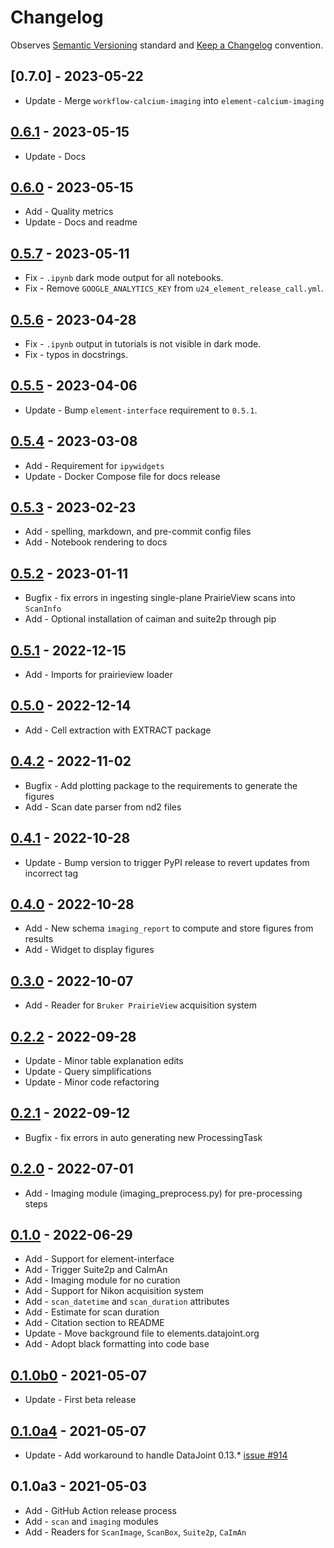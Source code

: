 # Changelog

Observes [Semantic Versioning](https://semver.org/spec/v2.0.0.html) standard and
[Keep a Changelog](https://keepachangelog.com/en/1.0.0/) convention.

## [0.7.0] - 2023-05-22

+ Update - Merge `workflow-calcium-imaging` into `element-calcium-imaging`

## [0.6.1] - 2023-05-15

+ Update - Docs

## [0.6.0] - 2023-05-15

+ Add - Quality metrics
+ Update - Docs and readme

## [0.5.7] - 2023-05-11

+ Fix - `.ipynb` dark mode output for all notebooks.
+ Fix - Remove `GOOGLE_ANALYTICS_KEY` from `u24_element_release_call.yml`.

## [0.5.6] - 2023-04-28

+ Fix - `.ipynb` output in tutorials is not visible in dark mode.
+ Fix - typos in docstrings.

## [0.5.5] - 2023-04-06

+ Update - Bump `element-interface` requirement to `0.5.1`.

## [0.5.4] - 2023-03-08

+ Add - Requirement for `ipywidgets`
+ Update - Docker Compose file for docs release

## [0.5.3] - 2023-02-23

+ Add - spelling, markdown, and pre-commit config files
+ Add - Notebook rendering to docs

## [0.5.2] - 2023-01-11

+ Bugfix - fix errors in ingesting single-plane PrairieView scans into `ScanInfo`
+ Add - Optional installation of caiman and suite2p through pip

## [0.5.1] - 2022-12-15

+ Add - Imports for prairieview loader

## [0.5.0] - 2022-12-14

+ Add - Cell extraction with EXTRACT package

## [0.4.2] - 2022-11-02

+ Bugfix - Add plotting package to the requirements to generate the figures
+ Add - Scan date parser from nd2 files

## [0.4.1] - 2022-10-28

+ Update - Bump version to trigger PyPI release to revert updates from incorrect tag

## [0.4.0] - 2022-10-28

+ Add - New schema `imaging_report` to compute and store figures from results
+ Add - Widget to display figures

## [0.3.0] - 2022-10-07

+ Add - Reader for `Bruker PrairieView` acquisition system

## [0.2.2] - 2022-09-28

+ Update - Minor table explanation edits
+ Update - Query simplifications
+ Update - Minor code refactoring

## [0.2.1] - 2022-09-12

+ Bugfix - fix errors in auto generating new ProcessingTask

## [0.2.0] - 2022-07-01

+ Add - Imaging module (imaging_preprocess.py) for pre-processing steps

## [0.1.0] - 2022-06-29

+ Add - Support for element-interface
+ Add - Trigger Suite2p and CaImAn
+ Add - Imaging module for no curation
+ Add - Support for Nikon acquisition system
+ Add - `scan_datetime` and `scan_duration` attributes
+ Add - Estimate for scan duration
+ Add - Citation section to README
+ Update - Move background file to elements.datajoint.org
+ Add - Adopt black formatting into code base

## [0.1.0b0] - 2021-05-07

+ Update - First beta release

## [0.1.0a4] - 2021-05-07

+ Update - Add workaround to handle DataJoint 0.13.* [issue #914](https://github.com/datajoint/datajoint-python/issues/914)

## 0.1.0a3 - 2021-05-03

+ Add - GitHub Action release process
+ Add - `scan` and `imaging` modules
+ Add - Readers for `ScanImage`, `ScanBox`, `Suite2p`, `CaImAn`

[0.6.1]: https://github.com/datajoint/element-calcium-imaging/releases/tag/0.6.1
[0.6.0]: https://github.com/datajoint/element-calcium-imaging/releases/tag/0.6.0
[0.5.7]: https://github.com/datajoint/element-calcium-imaging/releases/tag/0.5.7
[0.5.6]: https://github.com/datajoint/element-calcium-imaging/releases/tag/0.5.6
[0.5.5]: https://github.com/datajoint/element-calcium-imaging/releases/tag/0.5.5
[0.5.4]: https://github.com/datajoint/element-calcium-imaging/releases/tag/0.5.4
[0.5.3]: https://github.com/datajoint/element-calcium-imaging/releases/tag/0.5.3
[0.5.2]: https://github.com/datajoint/element-calcium-imaging/releases/tag/0.5.2
[0.5.1]: https://github.com/datajoint/element-calcium-imaging/releases/tag/0.5.1
[0.5.0]: https://github.com/datajoint/element-calcium-imaging/releases/tag/0.5.0
[0.4.2]: https://github.com/datajoint/element-calcium-imaging/releases/tag/0.4.2
[0.4.1]: https://github.com/datajoint/element-calcium-imaging/releases/tag/0.4.1
[0.4.0]: https://github.com/datajoint/element-calcium-imaging/releases/tag/0.4.0
[0.3.0]: https://github.com/datajoint/element-calcium-imaging/releases/tag/0.3.0
[0.2.2]: https://github.com/datajoint/element-calcium-imaging/releases/tag/0.2.2
[0.2.1]: https://github.com/datajoint/element-calcium-imaging/releases/tag/0.2.1
[0.2.0]: https://github.com/datajoint/element-calcium-imaging/releases/tag/0.2.0
[0.1.0]: https://github.com/datajoint/element-calcium-imaging/releases/tag/0.1.0
[0.1.0b0]: https://github.com/datajoint/element-calcium-imaging/releases/tag/0.1.0b0
[0.1.0a4]: https://github.com/datajoint/element-calcium-imaging/releases/tag/0.1.0a4
